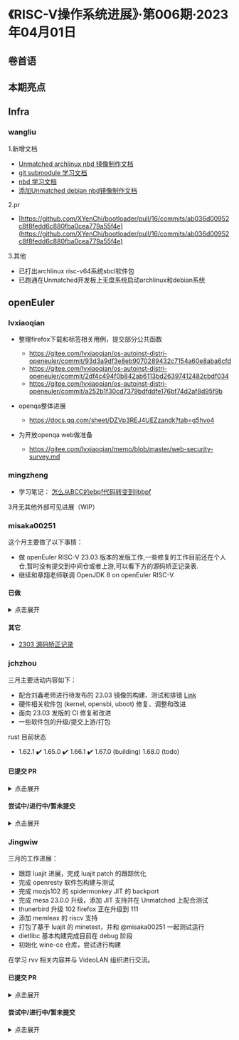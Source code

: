 # 《RISC-V操作系统进展》·第006期·2023年04月01日

## 卷首语

## 本期亮点

## Infra

### wangliu
1.新增文档
- [Unmatched archlinux nbd 镜像制作文档](https://gitee.com/ouuleilei/working-documents/blob/fa49674a5ba4a221a52b34d1dfcf57c78c548d57/RISC-V/Unmatched/Unmatched%20archlinux%20nbd%20%E9%95%9C%E5%83%8F%E5%88%B6%E4%BD%9C.md)
- [git submodule 学习文档](https://gitee.com/ouuleilei/working-documents/blob/fa49674a5ba4a221a52b34d1dfcf57c78c548d57/%E6%96%87%E6%A1%A3/git/git%20submodule.md)
- [nbd 学习文档](https://gitee.com/ouuleilei/working-documents/blob/fa49674a5ba4a221a52b34d1dfcf57c78c548d57/%E6%96%87%E6%A1%A3/nbd/nbd.md)
- [添加Unmatched debian nbd镜像制作文档](https://gitee.com/ouuleilei/working-documents/blob/fa49674a5ba4a221a52b34d1dfcf57c78c548d57/RISC-V/Unmatched/Unmatched%20debian%20nbd%20%E9%95%9C%E5%83%8F%20%E5%88%B6%E4%BD%9C.md)

2.pr
- [https://github.com/XYenChi/bootloader/pull/16/commits/ab036d00952c8f8fedd6c880fba0cea779a55f4e](https://github.com/XYenChi/bootloader/pull/16/commits/ab036d00952c8f8fedd6c880fba0cea779a55f4e)

3.其他
- 已打出archlinux risc-v64系统sbcl软件包
- 已跑通在Unmatched开发板上无盘系统启动archlinux和debian系统

## openEuler

### lvxiaoqian

- 整理firefox下载和标签相关用例，提交部分公共函数
  - https://gitee.com/lvxiaoqian/os-autoinst-distri-openeuler/commit/93d3a9df3e8eb9070289432c7154a60e8aba6cfd
  - https://gitee.com/lvxiaoqian/os-autoinst-distri-openeuler/commit/2df4c494f0b842ab6113bd26397412482cbdf034
  - https://gitee.com/lvxiaoqian/os-autoinst-distri-openeuler/commit/a252b1f30cd7379bdfddfe176bf74d2af8d95f9b

- openqa整体进展
  - https://docs.qq.com/sheet/DZVp3REJ4UEZzandk?tab=g5hvo4

- 为开放openqa web做准备
  - https://gitee.com/lvxiaoqian/memo/blob/master/web-security-survey.md

### mingzheng

- 学习笔记： [怎么从BCC的ebpf代码转变到libbpf](https://github.com/xmzzz/my-notes/blob/main/02_blog_post/07-bcc-to-libbpf-howto-guide.md)

3月无其他外部可见进展（WIP）

### misaka00251

这个月主要做了以下事情：

 - 做 openEuler RISC-V 23.03 版本的发版工作,一些修复的工作目前还在个人仓,暂时没有提交到中间仓或者上游,可以看下方的源码矫正记录表.
 - 继续和章翔老师联调 OpenJDK 8 on openEuler RISC-V.

#### 已做

<details>
  <summary>点击展开</summary>

 - https://gitee.com/src-openeuler/python-os-win/pulls/23
 - https://gitee.com/src-openeuler/python-os-vif/pulls/18
 - https://gitee.com/src-openeuler/python-oslo.vmware/pulls/29
 - https://gitee.com/src-openeuler/gn/pulls/4
 - https://gitee.com/src-openeuler/obs-bundled-gems/pulls/54
 - https://gitee.com/src-openeuler/color-filesystem/pulls/22
 - https://gitee.com/src-openeuler/fence-virt/pulls/21
 - https://gitee.com/src-openeuler/apache-commons-daemon/pulls/3
 - https://gitee.com/src-openeuler/nispor/pulls/2
 - https://gitee.com/src-openeuler/openstack-cinder/pulls/43
 - https://gitee.com/src-openeuler/papi/pulls/22
 - https://gitee.com/src-openeuler/golang/pulls/180
 - https://gitee.com/src-openeuler/clibcni/pulls/149

</details>

#### 其它

 - [2303 源码矫正记录](https://docs.qq.com/sheet/DZENFY3B2eXl1UFhN?tab=BB08J2)

### jchzhou

三月主要活动内容如下：

- 配合刘鑫老师进行待发布的 23.03 镜像的构建、测试和排错 [Link](
https://mirror.iscas.ac.cn/openeuler-sig-riscv/openEuler-RISC-V/preview/openEuler-23.03-V1-riscv64/)
- 硬件相关软件包 (kernel, opensbi, uboot) 修复、调整和改进
- 面向 23.03 发版的 CI 修复和改进
- 一些软件包的升级/提交上游/打包

rust 目前状态

- 1.62.1 ✔️ 1.65.0 ✔️ 1.66.1 ✔️ 1.67.0 (building) 1.68.0 (todo)

#### 已提交 PR

<details>
  <summary>点击展开</summary>

`lld` 升到 15.0.7，合入 roll 分支
- https://gitee.com/openeuler-risc-v/lld/pulls/1

`rust-cbindgen`: Init package
- https://gitee.com/src-openeuler/rust-cbindgen/pulls/3

`rust-bindgen` 加包
- https://gitee.com/openeuler/community/pulls/4593

</details>

#### 尝试中/进行中/暂未提交

<details>
  <summary>点击展开</summary>

- 软件包

  - rust 语言及基础包
    - rust 1.67 ✔️ (builidng)
- 应用程序
  - SDL2_mixer: [Link](https://build.tarsier-infra.com/package/show/home:zhoujc:freeciv/SDL2_mixer)
  - capnproto: [Link](https://build.tarsier-infra.com/package/show/home:zhoujc:sequoia/capnproto)

</details>

### Jingwiw

三月的工作进展：

- 跟踪 luajit 进展，完成 luajit patch 的跟踪优化
- 完成 openresty 软件包构建与测试
- 完成 mozjs102 的 spidermonkey JIT 的 backport
- 完成 mesa 23.0.0 升级，添加 JIT 支持并在 Unmatched 上配合测试
- thunerbird 升级 102 firefox 正在升级到 111
- 添加 memleax 的 riscv 支持
- 打包了基于 luajit 的 minetest，并和 @misaka00251 一起测试运行
- dietlibc 基本构建完成目前在 debug 阶段
- 初始化 wine-ce 仓库，尝试进行构建

在学习 rvv 相关内容并与 VideoLAN 组织进行交流。

#### 已提交 PR

<details>
  <summary>点击展开</summary>

openresty:
- https://gitee.com/openeuler-risc-v/openresty/pulls/1

mozjs102
- https://gitee.com/src-openeuler/mozjs102/pulls/2

x265
- https://gitee.com/src-openeuler/x265/pulls/11

</details>

#### 尝试中/进行中/暂未提交

<details>
  <summary>点击展开</summary>

luajit 相关进展
    - https://build.tarsier-infra.com/project/show/home:Jingwiw:Porting
memleak
    - https://build.tarsier-infra.com/project/show/home:Jingwiw:rvsupport
wine-ce:
    - https://build.tarsier-infra.com/project/show/home:Jingwiw:wine-ce
minetest:
    - https://build.tarsier-infra.com/package/show/home:Jingwiw:game/minetest
firefox:
    - https://build.tarsier-infra.com/package/show/home:Jingwiw:Build-Firefox/firefox111
thunderbird:
    - https://build.tarsier-infra.com/package/show/home:Jingwiw:Thunderbird/thunderbird-102

### 实习生

#### PR

#### OBS submit

#### 验证与测试

## Debian

### yubo

这个月主要做了以下事情：
- Debug/help riscv64 issues with upstream.
- Rebased patch for firefox(110&111)/thunderbird(110).
- 帮助Debci解决riscv64 issue.
- 修包.
- 调研/尝试移植Debian riscv32(WIP)，感谢夜语(gaohan)老师帮助.

#### 已提交 reportbug or issue

<details>

  <summary>点击展开</summary>
- https://bugs.debian.org/cgi-bin/bugreport.cgi?bug=1032265 [update [golang-github-zyedidia-pty](https://salsa.debian.org/go-team/packages/golang-github-zyedidia-pty/-/blob/debian/sid/debian/changelog)]
- https://github.com/strace/strace/issues/242 [debug strace test failed on riscv64]
- https://salsa.debian.org/python-team/packages/python-cpuinfo/-/blob/master/debian/changelog [upload python-cpuinfo to fix [#1032975](https://bugs.debian.org/cgi-bin/bugreport.cgi?bug=1032957)]
- https://etherpad.openeuler.org/p/debci_riscv64_list [fixed debci packages list]
- https://github.com/numba/llvmlite/issues/923 [reportbug]
- [firefox 110](https://github.com/yuzibo/debian_dev/tree/main/firefox/110) & [firefox 111](https://github.com/yuzibo/debian_dev/tree/main/firefox/111)
- [thunderbird](https://github.com/yuzibo/debian_dev/tree/main/thunderbird/110)
- https://github.com/Azure/azure-sdk-for-go/issues/20465 [reportbug]
- https://bugs.debian.org/cgi-bin/bugreport.cgi?bug=1033629 [ruby-devise pass debci]
- https://bugs.debian.org/cgi-bin/bugreport.cgi?bug=1033731 [bootstrap sbcl 2.2.2]

</details>
### sunmin

- https://zhuanlan.zhihu.com/p/614240473 [RV开发板性能测试(UnixBench)]
- https://bugs.debian.org/cgi-bin/bugreport.cgi?bug=1033275 [更新zstd-jni-java包] <br />
  https://lists.debian.org/debian-java/2023/03/msg00020.html <br />
  https://salsa.debian.org/java-team/zstd-jni-java
- https://bugs.debian.org/cgi-bin/bugreport.cgi?bug=1033307 [porting 86Box] <br />
  https://salsa.debian.org/sunmin/86Box/-/commits/master
- https://bugs.debian.org/cgi-bin/bugreport.cgi?bug=1032288 [更新jetty9包,修包] <br />
  https://lists.debian.org/debian-java/2023/03/msg00006.html <br />
  https://salsa.debian.org/java-team/jetty9/-/commits/master

### xuyifan

### zhanghaikan

- rustc 1.66 https://salsa.debian.org/rust-team/rust/-/merge_requests/24
- rustc 1.67 WIP

### chenxuan

### licheng

[Enable dynamorio unit test compile and port some tests to RISC-V](https://github.com/DynamoRIO/dynamorio/pull/5929)

### interns

#### Eric long

## Ubuntu

## Deepin

### gaohan

### interns

#### 王禹东

#### 桂香伟

#### 褚仕成

#### 凌莞

## OpenAnolis

## Fedora

## FreeBSD

## OpenSUSE

## OpenKylin

## OpenCloudOS

## RT-Thread
### liyangyang

### yanghaiyong

### liuyuan

### chushicheng

PR：

- https://github.com/RT-Thread/rt-thread/pull/6994
- https://github.com/RT-Thread/rt-thread/pull/7093
- https://github.com/RT-Thread/rt-thread/pull/7094
- https://github.com/RT-Thread/rt-thread/pull/7098
- https://github.com/RT-Thread/rt-thread/pull/7103
- https://github.com/RT-Thread/rt-thread/pull/7125
- https://github.com/RT-Thread/rt-thread/pull/7131
- https://github.com/RT-Thread/rt-thread/pull/7132

article：

- [RT-Thread-LPC55S69对接RT-Thread PWM设备框架](https://club.rt-thread.org/ask/article/d3ec7b8a3087f214.html)

## 第三测试小队

### 1.规划和内部培训

#### 1.1 [openEuler 23.03测试策略](https://github.com/YunxiangLuo/riscv-test/blob/main/202303/openEuler%2023.03%20%E6%B5%8B%E8%AF%95%E7%AD%96%E7%95%A5%E8%B0%83%E7%A0%94%E6%8A%A5%E5%91%8A.pptx)

#### 1.2 [对于测试流程的介绍与探讨](https://github.com/YunxiangLuo/riscv-test/blob/main/202303/%E5%85%B3%E4%BA%8E%E6%B5%8B%E8%AF%95%E6%B5%81%E7%A8%8B%E7%9A%84%E6%8E%A2%E8%AE%A8%E4%B8%8E%E4%BC%98%E5%8C%96.pptx)

#### 1.3 [Mugen的Debian化迁移](https://github.com/t0hka1/Tariser-Work/blob/main/Report/mugen%E8%BF%81%E7%A7%BB/Mugen%E7%9A%84Debian%E5%8C%96%E8%BF%81%E7%A7%BB.pptx)

#### 1.4 [openQA编程](https://github.com/brsf11/Tarsier-Internship/tree/main/Document/OpenQA)

### 2.系统测试

#### 2.1 openEuler 2303 测试

- [openeuler2303测试准备工作计划](https://gitee.com/yunxiangluo/openeuler-riscv-2303-test)

- 南向兼容性测试

  - [Unmatched](https://gitee.com/SiHuaNRi/tarsier-work/blob/master/doc/install_oerv_on_unmatched.md)

  - [Visionfive](https://gitee.com/aknightive/open-euler-risc-v-test/tree/master/visionV)

  - [LicheeRV](https://github.com/Z572/Tarsier-Work/blob/main/oerv-install-to-licheepi-rv-dock.org)

    - https://gitee.com/openeuler/RISC-V/issues/I6Q24W

      23.02 LicheePI RV Dock swapon 失败 kernel 没开启 CONFIG_SWAP 选项

   - D1

     - 	 ping需要root权限
     - 	 firefox安装成功,启动失败
     - 	 不支持wifi

- Gnome

  - [Gnome 安装文档](https://gitee.com/yunxiangluo/openeuler-riscv-2303-test/blob/master/gnome/README.md)
  - [Gnome 测试用例](https://gitee.com/yunxiangluo/openeuler-riscv-2303-test/tree/master/gnome)
  - 缺陷
    - [I6O1SE](https://gitee.com/openeuler/RISC-V/issues/I6O1SE) gnome-builder 和 mesa-va-drivers 存在依赖冲突
    - [I6O3AY](https://gitee.com/openeuler/RISC-V/issues/I6O3AY) gnome-control-center 启动报错
  - [I6QET6](https://gitee.com/openeuler/RISC-V/issues/I6QET6) gnome-contacts 安装报错

    - [I6QETA](https://gitee.com/openeuler/RISC-V/issues/I6QETA) tepl 安装报错

    - [I6QETK](https://gitee.com/openeuler/RISC-V/issues/I6QETK) Night Light 模式无效

    - [I6QETO](https://gitee.com/openeuler/RISC-V/issues/I6QETO) nautilus 打开回收站报错

    - [I6QRDS](https://gitee.com/openeuler/RISC-V/issues/I6QRDS) 23.02-V1-xfce 在 unmatched 黑屏

    - [I6R5DH](https://gitee.com/openeuler/RISC-V/issues/I6R5DH) docker 服务启动失败

- UKUI

  - [UKUI安装文档](https://gitee.com/yunxiangluo/openeuler-riscv-2303-test/blob/master/UKUI/README.md)

  - UKUI测试用例

    - https://gitee.com/yunxiangluo/openeuler-riscv-2303-test/tree/master/UKUI/Login/testcase

  - https://gitee.com/yunxiangluo/openeuler-riscv-2303-test/tree/master/UKUI/Panel/testcase

    - https://gitee.com/yunxiangluo/openeuler-riscv-2303-test/tree/master/UKUI/Menu/testcase
    - https://gitee.com/yunxiangluo/openeuler-riscv-2303-test/tree/master/UKUI/Peony/testcase
    - https://gitee.com/yunxiangluo/openeuler-riscv-2303-test/tree/master/UKUI/desktop/testcase
    - https://gitee.com/yunxiangluo/openeuler-riscv-2303-test/tree/master/UKUI/system-monitor/testcase

  - 缺陷

    - https://gitee.com/openeuler/RISC-V/issues/I6NXSV

      22.03 ukui-control-center 切换 system 页极大概率卡死

    - https://gitee.com/openeuler/RISC-V/issues/I6O31D

      22.03 23.02 ukui-control-center 无法添加/修改 用户/用户组及相关选项

    - https://gitee.com/openeuler/RISC-V/issues/I6O33R

      22.03 ukui-control-center 无法搜索

    - https://gitee.com/openeuler/RISC-V/issues/I6OEEV

      22.03 ukui-control-center 设置语言失败

    - https://gitee.com/openeuler/RISC-V/issues/I6Q24G

      ukui 登录界面间歇性卡住

    - https://gitee.com/openeuler/RISC-V/issues/I6Q27C

      ukui panel 图标显示默认可见性有问题

    - https://gitee.com/openeuler/RISC-V/issues/I6Q2UP

      23.02 LicheePI RV Dock 关机无效

    - https://gitee.com/openeuler/RISC-V/issues/I6Q7QH

      23.02 /usr/lib/polkit-1/polkit-agent-helper-1 没有 setuid root

    - https://gitee.com/openeuler/RISC-V/issues/I6Q85U

      23.02 LicheePI RV Dock 没有网络

    - https://gitee.com/openeuler/RISC-V/issues/I6QHNW

      LicheePI RV Dock xfce 没有声音或声音极小

    - https://gitee.com/openeuler/RISC-V/issues/I6QHS3

      ukui peony 及桌面回收站相关无法使用

- [kiran桌面的测试](https://gitee.com/aknightive/open-euler-risc-v-test/tree/master/kiran)

  - 缺陷
    - [#I6OYL4 在桌面环境中打开 FFADO Mixer 提示无法与 FFADO DBUS 进行通信](https://gitee.com/openeuler/RISC-V/issues/I6OYL4)
    - [#I6OZ5N Kiran桌面关机时的异常行为](https://gitee.com/openeuler/RISC-V/issues/I6OZ5N)
    - [#I6QHWC 23.02Kiran桌面安装报错](https://gitee.com/openeuler/RISC-V/issues/I6QHWC)
    - [#I6RFYU 23.02安装kiarn-desktop包后在终端切换用户提示“不能加载某些模块”](https://gitee.com/openeuler/RISC-V/issues/I6RFYU)
    - [#I6QK77 23.02 kiran桌面在qemu无法正常启动](https://gitee.com/openeuler/RISC-V/issues/I6QK77)

- Cinnamon 

  - [安装文档](https://gitee.com/zhang_floria/openeuler-riscv-2303-test/blob/master/cinnamon/README.md)

  - [测试用例](https://gitee.com/yunxiangluo/openeuler-riscv-2303-test/tree/master/cinnamon)

  - 缺陷

    - [openEuler RISC-V 源不支持 Cinnamon 相关软件包](https://gitee.com/openeuler/RISC-V/issues/I6ODQB)

    - [I6QV1V](https://gitee.com/openeuler/RISC-V/issues/I6QV1V?from=project-issue) 打开回收站报错

    - [I6QUT1](https://gitee.com/openeuler/RISC-V/issues/I6QUT1?from=project-issue) menu 部分图标点击无反应

    - [I6QV8A](https://gitee.com/openeuler/RISC-V/issues/I6QV8A?from=project-issue) panel 中固定的软件无法打开

    - [I6QVEN](https://gitee.com/openeuler/RISC-V/issues/I6QVEN) 从终端中启动 settings 报错

    - [I6QVV6](https://gitee.com/openeuler/RISC-V/issues/I6QVV6) 默认文件系统无法使用

- A-Tune 

  -  atuned.service 无法启动

- virt

- [I6RURG](https://gitee.com/openeuler/RISC-V/issues/I6RURG) libvirt 组件安装失败

- [pkgship的测试](https://gitee.com/aknightive/open-euler-risc-v-test/tree/master/pkgship)

  - 缺陷
    - [#I6RR6R 23.02pkgship服务启动失败](https://gitee.com/openeuler/RISC-V/issues/I6RR6R)
    - [#I6RR83 23.02pkgship安装elasticsearch失败](https://gitee.com/openeuler/RISC-V/issues/I6RR83)

- [kubernetes的测试](https://gitee.com/aknightive/open-euler-risc-v-test/tree/master/kubernetes)

  - 缺陷
    - [#I6RFZV kubernetes测试套中oe_test_service_kube-apiserver和 oe_test_service_kube-proxy两个用例执行失败](https://gitee.com/openeuler/mugen/issues/I6RFZV)
    - mugen测试较多测试用例失败(在进一步和上游x86进行比较确认)

- [k3s的测试](https://gitee.com/aknightive/open-euler-risc-v-test/tree/master/k3s)

  - 缺陷
    - [#I6RRJT 23.02k3s安装过程中出现的一些关于AST的报错](https://gitee.com/openeuler/RISC-V/issues/I6RRJT)

- secpaver

  - [安装文档](https://gitee.com/yunxiangluo/openeuler-riscv-2303-test/tree/master/secPaver)

  - [测试结果](https://gitee.com/yunxiangluo/openeuler-riscv-2303-test/blob/master/secPaver/testguide.md)

  - 缺陷

    - https://gitee.com/openeuler/RISC-V/issues/I6R07N 

      secpaver 无法使用

- [gcc](https://github.com/Z572/Tarsier-Work/blob/main/oerv-do-gcc-test.org)

  - [安装文档](https://gitee.com/yunxiangluo/openeuler-riscv-2303-test/tree/master/gcc)

  - [测试结果(测试中)](https://gitee.com/yunxiangluo/openeuler-riscv-2303-test/blob/master/gcc/testguide.md)

- [国密算法](https://gitee.com/yunxiangluo/openeuler-riscv-2303-test/blob/master/%E5%9B%BD%E5%AF%86%E7%AE%97%E6%B3%95/Kernel-GM.md)

- [openResty](https://gitee.com/yunxiangluo/openeuler-riscv-2303-test/tree/master/openResty)

- [ Python 测试准备](https://github.com/GICEGreenIce/RISCV-testcase/blob/master/Python3.8/Python-Testing.md)

  - 已知缺陷,计划回归测试(https://gitee.com/openeuler/RISC-V/issues/I6Q910)

- [Node.js 测试准备](https://github.com/GICEGreenIce/RISCV-testcase/blob/master/nodejs/nodejs-Testing.md)

#### 2.2 openKylin 测试

- [openKylin测试](https://gitee.com/yunxiangluo/open-kylin-riscv-test-report)
  - [MySQL](https://github.com/GICEGreenIce/PLCTstuff/blob/main/openKylin/MySQL/MySQL_testsuite.md)
    - [mysql 自动化测试](https://github.com/microseyuyu/PLCT-Work-repository/blob/main/openkylin/mysql/Mysql.log.md)
    - 缺陷 https://gitee.com/openkylin/community/issues/I6NZ42
  - [Python 3.8](https://gitee.com/yunxiangluo/open-kylin-riscv-test-report/blob/master/%E7%B3%BB%E7%BB%9F%E5%92%8C%E7%BB%84%E4%BB%B6%E6%B5%8B%E8%AF%95/Python3.8/Python3.8.md)
    - [python coverage 测试](https://github.com/microseyuyu/PLCT-Work-repository/blob/main/openkylin/python/Test_coverage.md)
    - [Openkylin 上从源码包构建 Python3.8 依赖失效](https://gitee.com/openkylin/community/issues/I6NYE7)
   - 升级软件包
     - 天气
     - 开始菜单
     - 浏览器
     - 终端
     - 计算器
     - 设置
     - 软件包缺失

### 3. 测试用例库建设

- [RISCV-testcase](https://github.com/ArielHeleneto/RISCV-testcase/)

  继续添加测试用例,包括openEuler 23.03桌面和重点测试软件,部分测试用例还在openEuler 23.03测试项目,后续pr

### 4. 自动化测试工具

#### 4.1 openQA开发

- openQA服务器搭建和添加OAuth功能
- [openQA 安装教程](https://github.com/microseyuyu/PLCT-Work-repository/blob/main/OpenQA-Build/openQA-Guide-Install.md)
- [openQA基础和Web端操作](https://github.com/microseyuyu/PLCT-Work-repository/blob/main/OpenQA-Build/openQA-Guide-Concept.md)
- [openQA 测试用例编写](https://github.com/microseyuyu/PLCT-Work-repository/blob/main/OpenQA-Build/openQA-Guide-Programming.md)
- [openQA 测试用例以及 Schedule](https://gitee.com/lvxiaoqian/os-autoinst-needles-openeuler/pulls/2)
- [openQA needles](https://gitee.com/lvxiaoqian/os-autoinst-needles-openeuler/pulls/2)
  - [GIMP Xfce 测试用例](https://gitee.com/lvxiaoqian/os-autoinst-needles-openeuler/pulls/2)
  - GIMP Perl 用例编写：见 [openqa 服务器](https://openqa.ariels.xyz/)(完成了部分（5/30），预计4月完成)

#### 4.2 Mugen在openEuler下的开发

- 同步及增添mugen测试例，详见[pr](https://gitee.com/src-oerv/mugen/pulls/2)
- 修改mugen测试例，使之适配riscv版本，详见[pr](https://gitee.com/src-oerv/mugen/pulls/3)

#### 4.3 Mugen向Deepin迁移

- [Mugen迁移deepin](https://github.com/t0hka1/Tariser-Work/blob/main/Doc/mugen迁移deepin文档.md)
- [Deepin测试报告](https://github.com/t0hka1/Tariser-Work/blob/main/Deepin/result-and-logs/20230324)
- [Mugen样例编写和修改](https://github.com/t0hka1/mugen-debian-riscv/commit/e9b8248a7d5ff1af7f1791e821cf771fe611515d)

#### 4.4 autopkgtest开发

- 将autopkgtest的功能进行拓展，详见[commit](https://github.com/KotorinMinami/autopkgtest_for_all_linux/commit/dfdd007c0ce2d7720ed877bb265bc0945ecde17f)

### 5. 众测

#### 5.1 完成DDE MYsql的众测评审（审核表有众测人员私人信息，暂不公布）

#### 5.2 UKUI Gnome Kiran桌面众测项目准备(计划配合openEuler 2303发布)

### 6. 独立测试

#### 6.1 openMPI补充包

为了满足 openMPI 测试需求，补充包。

- [gengetopt](https://gitee.com/arielheleneto/gengetopt)：等待上游准备仓库，见 [Pull Request 4564](https://gitee.com/openeuler/community/pulls/4564#note_17207299)。[编译日志](https://build.tarsier-infra.com/package/live_build_log/home:Ariel:branches:openEuler:22.03/automake/22.03/riscv64)
- [openMPI 4.1.5](https://gitee.com/src-openeuler/openmpi/pulls/32)：等待上游合并。

#### 6.2 openMPI测试

- 测试了 HPC 基准测试在 openEuler on Qemu RISC-V 的情况。见 [HPL 测试](https://github.com/ArielHeleneto/Work-PLCT/blob/master/openMPI/HPL.md)。
- 测试了多节点 Qemu 上 openMPI 的运行情况，补充了 VDE 组建虚拟网的 [教程](https://github.com/ArielHeleneto/Work-PLCT/blob/master/openMPI/VDE-network.md)
- 补充了官方对 openMPI 进行测试在 openEuler 的 [运行方法](https://github.com/ArielHeleneto/RISCV-testcase/tree/master/AutoTest/openMPI)。由于设备缓慢暂时无法测试。
- 远程直接内存访问 (即RDMA) 需要内核版本提升到5.10(5.11)以上,本测试使用openEuler 22.03 RISC-V v2内核(5.5),暂不支持,袁老师反馈有团队正在做RDMA在openEuler RISC-V下的支持

### 7. 包移植和补丁

- [将 Mimick 移植到 RISC-V 平台](https://github.com/Snaipe/Mimick/pull/34)

- [gengetopt](https://gitee.com/arielheleneto/gengetopt)：等待上游准备仓库，见 [Pull Request 4564](https://gitee.com/openeuler/community/pulls/4564#note_17207299)。[编译日志](https://build.tarsier-infra.com/package/live_build_log/home:Ariel:branches:openEuler:22.03/automake/22.03/riscv64)

- [openMPI 4.1.5](https://gitee.com/src-openeuler/openmpi/pulls/32)：等待上游合并。

- archlinux risc-v: [m17n-db](https://gitee.com/link?target=https%3A%2F%2Fgithub.com%2Ffelixonmars%2Farchriscv-packages%2Fpull%2F2388)

- archlinux risc-v: [ogre](https://gitee.com/link?target=https%3A%2F%2Fgithub.com%2Ffelixonmars%2Farchriscv-packages%2Fpull%2F2394)

- patch

  - ogre: [Avoid CTest timeout for RISC-V](https://gitee.com/link?target=https%3A%2F%2Fgithub.com%2FOGRECave%2Fogre%2Fpull%2F2816)

  - guix

    - https://issues.guix.gnu.org/61994
      fix m17n libs cross-compile.

    - https://issues.guix.gnu.org/61995

      graphene: fix cross-compile.

    - https://issues.guix.gnu.org/62094

      gamin: fix riscv64 cross-compile.

    - https://issues.guix.gnu.org/62431

      libjxr: fix cross-build.

    - https://issues.guix.gnu.org/62432

      libicns: fix riscv64 cross-build.

    - https://issues.guix.gnu.org/62433

      jpegoptim: fix riscv64 cross-build.

    - https://issues.guix.gnu.org/62438

      llvm: fix riscv64 cross-compile.

    - https://issues.guix.gnu.org/62544

      tcsh: fix riscv64 cross-build.

### 8. 其它 

- 欧拉 RISC-V Techday视频拍摄(2人)
- RISC-V Lab展示技术支持 

- m17n-db: [Fail to build m17n-db from source on riscv64](https://gitee.com/link?target=https%3A%2F%2Flists.nongnu.org%2Farchive%2Fhtml%2Fm17n-list%2F2023-03%2Fmsg00003.html)

- [tjko/jpegoptim#134](https://github.com/tjko/jpegoptim/issues/134)
  update config.guess and config.sub

- blog
  - [https://z572.online/%E8%AE%B0%E5%BD%95%E7%BC%96%E8%AF%91-risc-v-opensbi.html](https://z572.online/记录编译-risc-v-opensbi.html)
  - https://z572.online/learn-mugen.html

### 9. 组员

#### 9.1 郑俊杰

##### 缺陷用例

- https://gitee.com/openeuler/RISC-V/issues/I6NXSV

  22.03 ukui-control-center 切换 system 页极大概率卡死

- https://gitee.com/openeuler/RISC-V/issues/I6O31D

  22.03 23.02 ukui-control-center 无法添加/修改 用户/用户组及相关选项

- https://gitee.com/openeuler/RISC-V/issues/I6O33R

  22.03 ukui-control-center 无法搜索

- https://gitee.com/openeuler/RISC-V/issues/I6OEEV

  22.03 ukui-control-center 设置语言失败

- https://gitee.com/openeuler/RISC-V/issues/I6Q24G

  ukui 登录界面间歇性卡住

- https://gitee.com/openeuler/RISC-V/issues/I6Q24W

  23.02 LicheePI RV Dock swapon 失败 kernel 没开启 CONFIG_SWAP 选项

- https://gitee.com/openeuler/RISC-V/issues/I6Q27C

  ukui panel 图标显示默认可见性有问题

- https://gitee.com/openeuler/RISC-V/issues/I6Q2UP

  23.02 LicheePI RV Dock 关机无效

- https://gitee.com/openeuler/RISC-V/issues/I6Q7QH

  23.02 /usr/lib/polkit-1/polkit-agent-helper-1 没有 setuid root

- https://gitee.com/openeuler/RISC-V/issues/I6Q85U

  23.02 LicheePI RV Dock 没有网络

- https://gitee.com/openeuler/RISC-V/issues/I6QHNW

  LicheePI RV Dock xfce 没有声音或声音极小

- https://gitee.com/openeuler/RISC-V/issues/I6QHS3

  ukui peony 及桌面回收站相关无法使用

- https://gitee.com/openeuler/RISC-V/issues/I6R07N

  secpaver 无法使用

##### issues

- https://gitee.com/openeuler/ukui/issues/I6QJ6O

  ukui 桌面如何进行测试

##### pr

- https://gitee.com/yunxiangluo/openeuler-riscv-2303-test/pulls/21
- https://gitee.com/yunxiangluo/openeuler-riscv-2303-test/pulls/20
- https://gitee.com/yunxiangluo/openeuler-riscv-2303-test/pulls/14
- https://gitee.com/yunxiangluo/openeuler-riscv-2303-test/pulls/9
- [ArielHeleneto/RISCV-testcase#56](https://github.com/ArielHeleneto/RISCV-testcase/pull/56)

##### 文档

- [openeuler 安装到 LicheePI RV Dock](https://github.com/Z572/Tarsier-Work/blob/main/oerv-install-to-licheepi-rv-dock.org)
- [gcc 测试方法](https://github.com/Z572/Tarsier-Work/blob/main/oerv-do-gcc-test.org)

##### guix patch

- https://issues.guix.gnu.org/61994

  fix m17n libs cross-compile.

- https://issues.guix.gnu.org/61995

  graphene: fix cross-compile.

- https://issues.guix.gnu.org/62094

  gamin: fix riscv64 cross-compile.

- https://issues.guix.gnu.org/62431

  libjxr: fix cross-build.

- https://issues.guix.gnu.org/62432

  libicns: fix riscv64 cross-build.

- https://issues.guix.gnu.org/62433

  jpegoptim: fix riscv64 cross-build.

- https://issues.guix.gnu.org/62438

  llvm: fix riscv64 cross-compile.

- https://issues.guix.gnu.org/62544

  tcsh: fix riscv64 cross-build.

##### issues

- [tjko/jpegoptim#134](https://github.com/tjko/jpegoptim/issues/134)

  update config.guess and config.sub

##### blog

- [https://z572.online/%E8%AE%B0%E5%BD%95%E7%BC%96%E8%AF%91-risc-v-opensbi.html](https://z572.online/记录编译-risc-v-opensbi.html)
- https://z572.online/learn-mugen.html

#### 9.2 王伯涛

##### riscv 2303测试相关

- [#I6OYL4 在桌面环境中打开 FFADO Mixer 提示无法与 FFADO DBUS 进行通信](https://gitee.com/openeuler/RISC-V/issues/I6OYL4)
- [#I6OZ5N Kiran桌面关机时的异常行为](https://gitee.com/openeuler/RISC-V/issues/I6OZ5N)
- [#I6QHWC 23.02Kiran桌面安装报错](https://gitee.com/openeuler/RISC-V/issues/I6QHWC)
- [#I6RFYU 23.02安装kiarn-desktop包后在终端切换用户提示“不能加载某些模块”](https://gitee.com/openeuler/RISC-V/issues/I6RFYU)
- [#I6RR6R 23.02pkgship服务启动失败](https://gitee.com/openeuler/RISC-V/issues/I6RR6R)
- [#I6RR83 23.02pkgship安装elasticsearch失败](https://gitee.com/openeuler/RISC-V/issues/I6RR83)
- [#I6RRJT 23.02k3s安装过程中出现的一些关于AST的报错](https://gitee.com/openeuler/RISC-V/issues/I6RRJT)
- [#I6QK77 23.02 kiran桌面在qemu无法正常启动](https://gitee.com/openeuler/RISC-V/issues/I6QK77)

##### 其他

- [#I6QIGJ 请问openEuler这边对kubernetes使用什么样的方法进行测试](https://gitee.com/openeuler/cloudnative/issues/I6QIGJ)
- [#I6QLEL 请问openEuler这边对pkgship使用什么样的方法进行功能测试](https://gitee.com/openeuler/pkgship/issues/I6QLEL)
- [#I6RFZV kubernetes测试套中oe_test_service_kube-apiserver和 oe_test_service_kube-proxy两个用例执行失败](https://gitee.com/openeuler/mugen/issues/I6RFZV)

##### 测试

完成得差不多的

- [kiran桌面的测试](https://gitee.com/aknightive/open-euler-risc-v-test/tree/master/kiran)

正在进行当中的

- [pkgship的测试](https://gitee.com/aknightive/open-euler-risc-v-test/tree/master/pkgship)
- [kubernetes的测试](https://gitee.com/aknightive/open-euler-risc-v-test/tree/master/kubernetes)
- [k3s的测试](https://gitee.com/aknightive/open-euler-risc-v-test/tree/master/k3s)

##### 相关经验

- [visionV安装openEuler2303进行测试](https://gitee.com/aknightive/open-euler-risc-v-test/tree/master/visionV)

#### 9.3 李永泰

##### 测试

###### 用例

- gnome 测试用例：https://gitee.com/yunxiangluo/openeuler-riscv-2303-test/tree/master/gnome

###### 缺陷

- [I6O1SE](https://gitee.com/openeuler/RISC-V/issues/I6O1SE) gnome-builder 和 mesa-va-drivers 存在依赖冲突
- [I6O3AY](https://gitee.com/openeuler/RISC-V/issues/I6O3AY) gnome-control-center 启动报错
- [I6QET6](https://gitee.com/openeuler/RISC-V/issues/I6QET6) gnome-contacts 安装报错
- [I6QETA](https://gitee.com/openeuler/RISC-V/issues/I6QETA) tepl 安装报错
- [I6QETK](https://gitee.com/openeuler/RISC-V/issues/I6QETK) Night Light 模式无效
- [I6QETO](https://gitee.com/openeuler/RISC-V/issues/I6QETO) nautilus 打开回收站报错
- [I6QRDS](https://gitee.com/openeuler/RISC-V/issues/I6QRDS) 23.02-V1-xfce 在 unmatched 黑屏
- [I6R5DH](https://gitee.com/openeuler/RISC-V/issues/I6R5DH) docker 服务启动失败

##### 文档

- [gnome 安装文档](https://gitee.com/yunxiangluo/openeuler-riscv-2303-test/blob/master/gnome/README.md)
- [在 Unmatched 上安装 openEuler RISC-V](https://gitee.com/SiHuaNRi/tarsier-work/blob/master/doc/install_oerv_on_unmatched.md)

##### 打包

- archlinux risc-v: [m17n-db](https://gitee.com/link?target=https%3A%2F%2Fgithub.com%2Ffelixonmars%2Farchriscv-packages%2Fpull%2F2388)
- archlinux risc-v: [ogre](https://gitee.com/link?target=https%3A%2F%2Fgithub.com%2Ffelixonmars%2Farchriscv-packages%2Fpull%2F2394)

##### patch

- ogre: [Avoid CTest timeout for RISC-V](https://gitee.com/link?target=https%3A%2F%2Fgithub.com%2FOGRECave%2Fogre%2Fpull%2F2816)

##### issue

- m17n-db: [Fail to build m17n-db from source on riscv64](https://gitee.com/link?target=https%3A%2F%2Flists.nongnu.org%2Farchive%2Fhtml%2Fm17n-list%2F2023-03%2Fmsg00003.html)

- iSulad: [iSulad 如何进行测试](https://gitee.com/openeuler/iSulad/issues/I6QQLB)

#### 9.4 张天宇

##### 用例

- Cinanmon 测试用例：

  https://gitee.com/yunxiangluo/openeuler-riscv-2303-test/tree/master/cinnamon

##### 缺陷

- Cinnamon 相关软件包在 openEuler RISC-V 下支持情况的调研：

  issue：[Cinnamon 缺陷：openEuler RISC-V 源不支持 Cinnamon 相关软件包](https://gitee.com/openeuler/RISC-V/issues/I6ODQB)

- Cinnamon 相关的缺陷：

  [I6QV1V](https://gitee.com/openeuler/RISC-V/issues/I6QV1V?from=project-issue) 打开回收站报错

  [I6QUT1](https://gitee.com/openeuler/RISC-V/issues/I6QUT1?from=project-issue) menu 部分图标点击无反应

  [I6QV8A](https://gitee.com/openeuler/RISC-V/issues/I6QV8A?from=project-issue) panel 中固定的软件无法打开

  [I6QVEN](https://gitee.com/openeuler/RISC-V/issues/I6QVEN) 从终端中启动 settings 报错

  [I6QVV6](https://gitee.com/openeuler/RISC-V/issues/I6QVV6) 默认文件系统无法使用

- A-Tune 相关缺陷：

  [I6R8CR](https://gitee.com/openeuler/RISC-V/issues/I6R8CR) atuned.service 无法启动

- 虚拟化 virt 相关缺陷

  [I6RURG](https://gitee.com/openeuler/RISC-V/issues/I6RURG) libvirt 组件安装失败

##### 文档

- Cinnamon 的安装文档，能够在 qemu 虚拟机上的 oerv 2302 进行安装：

  [Cinnamon安装文档](https://gitee.com/zhang_floria/openeuler-riscv-2303-test/blob/master/cinnamon/README.md)



## PTS Support

## Perf

## Arch Linux & Gentoo & NixOS

Tracked by PLCT Lab

## AOSP

- Google AOSP upstream 工作更新:
  - AOSP upsteam RISC-V 进展进度跟踪，每两周更新一次。
    - Android (RISC-V) Review 双周报 (第 11 期): https://zhuanlan.zhihu.com/p/610627787
    - Android (RISC-V) Review 双周报 (第 12 期): https://zhuanlan.zhihu.com/p/614404464
    - Android (RISC-V) Review 双周报（第 13 期）：https://zhuanlan.zhihu.com/p/618145179
    - 2023 年 3 月 RVI Android SIG 月会会议纪要: https://zhuanlan.zhihu.com/p/614404464

- RVI Android SIG 工作更新：
  - Chromium for Android apk 从 93/96 升级到 109.0.5414.87
    
    本月完成了 build system 的移植，可以出 apk，正在联系硬件平台厂家联测，目前启动过程中遇到 crash 的问题，解决中。

    相关 PR list 如下：
    - [[chrome] porting sandbox](https://github.com/aosp-riscv/chromium/pull/12)
    - [[chrome] fixed atomic link issue](https://github.com/aosp-riscv/chromium/pull/13)
    - [[chrome] applied crashpad patch from sifive](https://github.com/aosp-riscv/chromium/pull/14)
    - [[chrome] accumulated bug fixes](https://github.com/aosp-riscv/chromium/pull/15)
    - [[chrome] a minor changes for riscv64/android](https://github.com/aosp-riscv/chromium/pull/17)
    - [[chrome] Use 29 as API level.](https://github.com/aosp-riscv/chromium/pull/18)
    - [[chrome] don't touch default min sdk version](https://github.com/aosp-riscv/chromium/pull/19)
    - [[chrome] add some libs to link for skia](https://github.com/aosp-riscv/chromium/pull/20)
    - [[chrome] improve Makefile](https://github.com/aosp-riscv/chromium/pull/21)
    - [[chrome] use ARCH instead of BUILD for Makefile](https://github.com/aosp-riscv/chromium/pull/22)
    - [[chrome] FIXME -> FIXEME(riscv64-android)](https://github.com/aosp-riscv/chromium/pull/23)
    - [[chrome] add FIXME to flag where android_webview is mask out](https://github.com/aosp-riscv/chromium/pull/24)
    - [[chrome] enable android webview](https://github.com/aosp-riscv/chromium/pull/25)
    - [[chrome.clang] applied patch D145474](https://github.com/aosp-riscv/chromium/pull/26)
    - [[chrome] use plugins for clang](https://github.com/aosp-riscv/chromium/pull/27)
    - [[chrome] removed unused comments(FIXME)](https://github.com/aosp-riscv/chromium/pull/28)
    - [[chrome.v8] pass build for v8](https://github.com/aosp-riscv/v8/pull/3)
    - [[chrome.ffmpeg] add riscv64 for android](https://github.com/aosp-riscv/ffmpeg/pull/2)
    - [[chrome.ffmpeg] reverted a wrong change in 1573b52](https://github.com/aosp-riscv/ffmpeg/pull/3)
    - [[chrome.ndk]: accumulated patches in one PR](https://github.com/aosp-riscv/android-ndk-ci/pull/1)
    - [[chrome.ndk] add initial riscv support for cpu features](https://github.com/aosp-riscv/android-ndk-ci/pull/2)

- 技术类文章分享：
  - 链接处理过程中的"符号解析（Symbol Resolution）"：https://zhuanlan.zhihu.com/p/616183375

## 资源和链接

- 待添加
